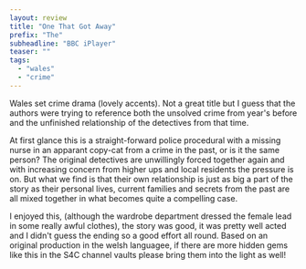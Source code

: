 ```yaml
---
layout: review
title: "One That Got Away"
prefix: "The"
subheadline: "BBC iPlayer"
teaser: ""
tags:
  - "wales"
  - "crime"
---
```

Wales set crime drama (lovely accents). Not a great title but I guess that the authors were trying to
reference both the unsolved crime from year's before and the unfinished relationship of the detectives
from that time.

At first glance this is a straight-forward police procedural with a missing nurse in an apparant copy-cat
from a crime in the past, or is it the same person? The original detectives are unwillingly forced together
again and with increasing concern from higher ups and local residents the pressure is on. But what we find
is that their own relationship is just as big a part of the story as their personal lives, current families
and secrets from the past are all mixed together in what becomes quite a compelling case.

I enjoyed this, (although the wardrobe department dressed the female lead in some really awful clothes), the
story was good, it was pretty well acted and I didn't guess the ending so a good effort all round. Based on an
original production in the welsh languagee, if there are more hidden gems like this in the S4C channel vaults
please bring them into the light as well!
